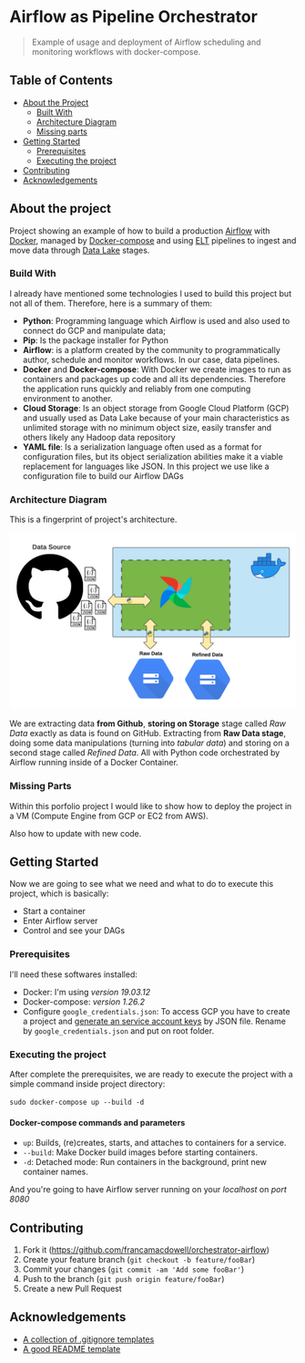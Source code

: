 # Airflow as Pipeline Orchestrator 
> Example of usage and deployment of Airflow scheduling and monitoring workflows with docker-compose.


## Table of Contents

* [About the Project](#about-the-project)
  * [Built With](#built-with)
  * [Architecture Diagram](#architecture)
  * [Missing parts](#missing-parts)
* [Getting Started](#getting-started)
  * [Prerequisites](#prerequisites)
  * [Executing the project](#installation)
* [Contributing](#contributing)
* [Acknowledgements](#acknowledgements)

## About the project

Project showing an example of how to build a production [Airflow](https://airflow.apache.org/) with [Docker](https://www.docker.com/), managed by [Docker-compose](https://docs.docker.com/compose/) and using [ELT](https://en.wikipedia.org/wiki/Extract,_load,_transform) pipelines to ingest and move data through [Data Lake](https://aws.amazon.com/big-data/datalakes-and-analytics/what-is-a-data-lake/) stages.

### Build With
I already have mentioned some technologies I used to build this project but not all of them. Therefore, here is a summary of them:

* **Python**: Programming language which Airflow is used and also used to connect do GCP and manipulate data;
* **Pip**: Is the package installer for Python
* **Airflow**: is a platform created by the community to programmatically author, schedule and monitor workflows. In our case, data pipelines.
* **Docker** and **Docker-compose**: With Docker we create images to run as containers and packages up code and all its dependencies. Therefore the application runs quickly and reliably from one computing environment to another.
* **Cloud Storage**: Is an object storage from Google Cloud Platform (GCP) and usually used as Data Lake because of your main characteristics as unlimited storage with no minimum object size, easily transfer and others likely any Hadoop data repository
* **YAML file**: Is a serialization language often used as a format for configuration files, but its object serialization abilities make it a viable replacement for languages like JSON. In this project we use like a configuration file to build our Airflow DAGs

### Architecture Diagram
This is a fingerprint of project's architecture.

![Project Architecture](/images/project-architecture.png)

We are extracting data **from Github**, **storing on Storage** stage called _Raw Data_ exactly as data is found on GitHub. Extracting from **Raw Data stage**, doing some data manipulations (turning into _tabular data_) and storing on a second stage called _Refined Data_. All with Python code orchestrated by Airflow running inside of a Docker Container. 

### Missing Parts

Within this porfolio project I would like to show how to deploy the project in a VM (Compute Engine from GCP or EC2 from AWS).

Also how to update with new code.

## Getting Started

Now we are going to see what we need and what to do to execute this project, which is basically:
* Start a container
* Enter Airflow server
* Control and see your DAGs

### Prerequisites

I'll need these softwares installed:

* Docker: I'm using _version 19.03.12_
* Docker-compose: _version 1.26.2_
* Configure `google_credentials.json`: To access GCP you have to create a project and [generate an service account keys](https://cloud.google.com/iam/docs/creating-managing-service-account-keys) by JSON file. Rename by `google_credentials.json` and put on root folder.

### Executing the project
After complete the prerequisites, we are ready to execute the project with a simple command inside project directory:

`sudo docker-compose up --build -d`

#### Docker-compose commands and parameters

* `up`: Builds, (re)creates, starts, and attaches to containers for a service.
* `--build`: Make Docker build images before starting containers.
* `-d`: Detached mode: Run containers in the background, print new container names.

And you're going to have Airflow server running on your *localhost* on *port 8080*

## Contributing

1. Fork it (<https://github.com/francamacdowell/orchestrator-airflow>)
2. Create your feature branch (`git checkout -b feature/fooBar`)
3. Commit your changes (`git commit -am 'Add some fooBar'`)
4. Push to the branch (`git push origin feature/fooBar`)
5. Create a new Pull Request

## Acknowledgements
* [A collection of .gitignore templates](https://github.com/github/gitignore)
* [A good README template](https://github.com/dbader/readme-template)

<!-- Markdown link & img dfn's -->
[npm-image]: https://img.shields.io/npm/v/datadog-metrics.svg?style=flat-square
[npm-url]: https://npmjs.org/package/datadog-metrics
[npm-downloads]: https://img.shields.io/npm/dm/datadog-metrics.svg?style=flat-square
[travis-image]: https://img.shields.io/travis/dbader/node-datadog-metrics/master.svg?style=flat-square
[travis-url]: https://travis-ci.org/dbader/node-datadog-metrics
[wiki]: https://github.com/yourname/yourproject/wiki